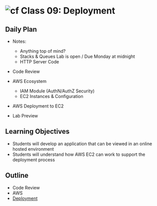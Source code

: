 # ![cf](http://i.imgur.com/7v5ASc8.png) Class 09: Deployment

## Daily Plan
- Notes:
    - Anything top of mind?
    - Stacks & Queues Lab is open / Due Monday at midnight
    - HTTP Server Code

- Code Review
- AWS Ecosystem
    - IAM Module (AuthN/AuthZ Security)
    - EC2 Instances & Configuration
- AWS Deployment to EC2
- Lab Preview

## Learning Objectives

- Students will develop an application that can be viewed in an online hosted environment
- Students will understand how AWS EC2 can work to support the deployment process

## Outline

- Code Review
- AWS
- [Deployment]

<!-- links -->
[Deployment]: ./notes/deployment.md
